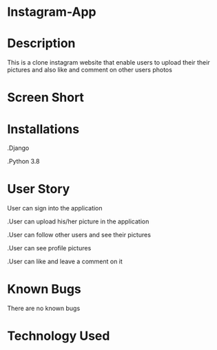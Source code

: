 # Instagram-App 
# Description 
This is a clone instagram website that enable users to upload their their pictures and also like and comment on other users photos

# Screen Short

# Installations
.Django

.Python 3.8

# User Story
User can sign into the application

.User can upload his/her picture in the application

.User can follow other users and see their pictures

.User can see profile pictures

.User can like and leave a comment on it

# Known Bugs
There are no known bugs
# Technology Used

